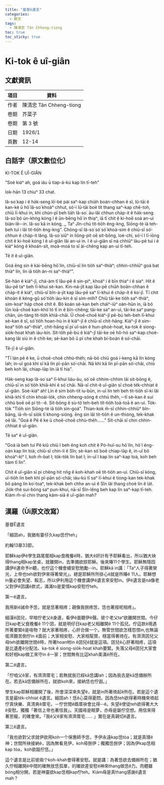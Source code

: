 ```yaml
---
title: "基督ê遺言"
categories:
  - 散文
tags:
  - 陳清忠 Tân Chheng-tiong 
toc: true
toc_sticky: true
---
```


# Ki-tok ê uî-giân

## 文獻資訊

| 項目 | 資料 |
|---|---|
| 作者 | 陳清忠 Tân Chheng-tiong  |
| 卷期 | 芥菜子 |
| 卷期 | 第 3 號 |
| 日期 | 1926/1 |
| 頁數 | 12-14 |

## 白話字（原文數位化）

KI-TOK Ê UÎ-GIÂN

"Soè kiáⁿ ah, goá iáu ū tiap-á-kú kap lín tī-teh"

Iok-hān 13 chiuⁿ 33 chat.

Iâ-so͘ kap i ê ha̍k-seng lō͘-bé pái saⁿ-kap chia̍h boán-chhan ê sî, Iû-tāi ê kan-kè ū hō͘ Iâ-so͘ khoàⁿ chhut, só͘-í Iû-tāi boē tit thang saⁿ-kap chē-toh, chiū lī-khui in, khì chún-pī beh lia̍h Iâ-so͘. āu-lâi chhun cha̍p-it ê ha̍k-seng. Iâ-so͘ bô ún-khǹg kóng I ê ūn-bēng hō͘ in thiaⁿ, iā tī chit ê ki-hoē soà an-uì bián-lē--in. Iâ-so͘ kā in kóng, ,, Taⁿ Jîn-chú tit-tio̍h êng-kng, Siōng-tè iā teh-beh tuì i lâi tit-tio̍h êng-kng". Chóng-sī Iâ-so͘ só͘ só͘ khoà-sim ê chiū-sī só͘-chhun ê cha̍p-it lâng. Iâ-so͘ siūⁿ in liōng-pit oē sit-bōng, loé-chì, só͘-í I lī-iōng chit ê ki-hoē kóng I ê uî-giân lâi an-uì in. I ê uì-giân sī ná chhiūⁿ lāu-pē tuì i ê kiáⁿ kóng ê khoán-sit, moá-moá to sī ài-chêng kap an-uì tī-teh.

Tē it ê uî-giân.

Goá ēng sin ê kài-bēng hō͘ lín, chiū-sī lín tio̍h saⁿ-thiàⁿ; chhin-chhiūⁿ goá bat thiàⁿ lín, lín iā tio̍h án-ni saⁿ-thiàⁿ".

Sè-hàn ê kiáⁿ-jî, chá-àm tī lāu-pē ê sin-piⁿ, khoàⁿ i ê bīn thiaⁿ i ê siaⁿ. Hit ê lāu-pē taⁿ beh lī-khui sè-kan. Kin-ná-ji̍t kap lāu-pē chia̍h boân-chhan ê cha̍p-it ê kiáⁿ, chiū-sī bîn-á-ji̍t kap lāu-pē saⁿ lī-khui ê cha̍p-it ê ko͘-jî. Tī chit khoán ê kéng-gū só͘ tio̍h iàu-kín ê sī sím-mi̍h? Chiū tāi-ke tio̍h saⁿ-thiàⁿ, sim-koaⁿ ha̍p choè chi̍t ê. Bô koán sè-kan beh cháiⁿ-iūⁿ oàn-hūn in, iā bô lūn loā-choē kan-khó͘ tó tī in ê bīn-chêng; tāi-ke saⁿ an-uì, tāi-ke saⁿ pang-chān, ún-tàng tit-tio̍h khiā-chāi. Ū choē-choē kiáⁿ-jî pē-bú teh-beh lī-khui sè-kan ê sî, só͘ tio̍h hoan-hù in ê kiáⁿ-jî ê chiū-sī chit-hāng. Kiáⁿ-jî ê sim-koaⁿ tio̍h saⁿ-thiàⁿ, chit-hāng sī pí uî-sán ê hun-phoè-hoat, ka-tok ê siong-sio̍k-hoat khah iàu-kín. Sit-lo̍h pē-bú ê kiáⁿ-jî tāi-ke oē hô-hó saⁿ-kap choè-kang lâi siú in ê chi̍t-ke; sè-kan bô ū pí che khah bí-boán ê só͘-chāi.

Tē-jī è uî-giân.

"Tī lán pē ê ke, ū choē-choē chhù-the̍h; nā-bô chiū goá í-keng kā lín kóng lah; in-uī goá khì sī kā lín pī-pān só͘-chāi. Nā khì kā lín pī-pān só͘-chāi, chiū beh koh lâi, chiap-la̍p lín iā tī hia".

Ha̍k-seng kap Iâ-so͘ saⁿ lī-khui liáu-āu, só͘ oē chhim-chhim lâi sit-bōng ê, chiū-sī in só͘ tio̍h khiā-khí ê só͘ chāi. Nā-sī chit-ê uî-giân sī choè te̍k-chhiat ê uî-giân. Soè-kiáⁿ ah! Lín ê sim bo̍h-tit iu-būn, in-uī lín teh beh tit-tio̍h sî-ki lâi khiā-khí tī chin khoài-lo̍k, chin chheng-sóng ê chhù the̍h,－tī sè-kan ê suí chhù boē oē pí tit--ê. Sit-bōng ê sù-tô͘ teh-beh tit-tio̍h toā-toā ê an-uì. To̍k-to̍k "Tio̍h sìn Siōng-tè iā tio̍h sìn-goá". Thian-kok m̄-sī chhin-chhiūⁿ bîn-bāng, iā-m̄-sī sio̍k tī khong-sióng. ēng sìn lâi tit-tio̍h ê un-thióng, tek-khak oē lâi. "Goá ê Pē ê ke ū choē-choē chhù-the̍h......" Si̍t-chāi sī chin chhin-chhiat ê uî-giân.

Tē saⁿ ê uî-giân.

"Goá iā beh tuì Pē kiû chiū I beh ēng koh chi̍t ê Pó-huī-su hō͘ lín, hō͘ I éng-oán kap lín toà; chiū-sī chin-lí ê Sîn; sè-kan só͘ boē chiap-la̍p ê, in-uī bô khoàⁿ-kìⁿ I, koh m̄-bat I; to̍k-to̍k lín bat I; in-uī I kap lín saⁿ-kap toà, koh beh tiàm tī lín".

Chit ê uî-giân sī pí chêng hit nn̄g ê koh-khah oē tit-tio̍h an-uì. Chiū-sī kóng, uī-tio̍h lín beh khì pī-pān só͘-chāi; iáu-kú tī saⁿ lī-khui ê tiong-kan tek-khak bô pàng lín ko͘-toaⁿ, tek-khak beh chhe an-uì ê Sîn lâi thang choè lín ê la̍t. Jio̍k-thé sui-bóng saⁿ pun-khui, nā-sī Sîn-lêng beh kap lín saⁿ-kap tī-teh. Kiám m̄-sī chin thang kám-siā ê uî-giân mah?

## 漢羅（Ùi原文改寫）

基督Ê遺言

「細囝ah，我猶有霎仔久kap恁佇teh」

約翰13章33節。

耶穌kap伊ê學生路尾擺相kap食晚餐ê時，猶大ê奸計有予耶穌看出，所以猶大袂得thang相kap坐桌，就離開in，去準備欲掠耶穌。後來賰11个學生。耶穌無隱囥講伊ê運命予in聽，也佇這个機會續安慰勉勵--in。耶穌kā in講：「Taⁿ人子得著榮光，上帝也teh欲對伊來得著榮光」。總是耶穌所所掛心ê就是所賰ê 11人。耶穌想in量必會失望、餒志，所以伊利用這个機會講伊ê遺言來安慰in。伊ê遺言是ná像老父對伊ê囝講ê款式，滿滿to是愛情kap安慰佇teh。

第一ê遺言。

我用新ê誡命予恁，就是恁著相疼；親像我捌疼恁，恁也著按呢相疼」。

細漢ê囝兒，早暗佇老父ê身邊，看伊ê面聽伊ê聲。彼个老父taⁿ欲離開世間。今仔日kap老父食晚餐ê 11个囝，就是明仔日kap老父相離開ê 11个孤兒。佇這款ê境遇所著要緊ê是啥物？就大家著相疼，心肝合做一个。無管世間欲怎樣怨恨in,也無論偌濟艱苦倒佇in ê面前；大家相安慰、大家相幫贊，穩當得著徛在。有濟濟囝兒父母teh欲離開世間ê時，所著hoan咐in ê囝兒ê就是這項。囝兒ê心肝著相疼，這項是比遺產ê分配法、ka-tok ê siong-sio̍k-hoat khah要緊。失落父母ê囝兒大家會和好相kap做工來守in ê一家；世間無有比這khah美滿ê所在。

第二ê遺言。

「佇咱父ê家，有濟濟厝宅；若無就我已經kā恁講lah；因為我去是kā恁備辦所在。若去kā恁備辦所在，就欲koh來，接納恁也佇遐。」

學生kap耶穌相離開了後，所會深深來失望ê，就是in所著徛起ê所在。若是這个遺言是最te̍k-chhiat ê遺言。細囝ah！恁ê心莫得憂悶，因為恁teh欲得著時機來徛起佇真快樂、真清爽ê厝宅，－佇世間ê媠厝袂會比得--ê。失望ê使徒teh欲得著大大ê安慰。獨獨「著信上帝也著信我」。天國毋是眠夢，亦毋是屬佇空想。用信來得著恩寵，的確會來。「我ê父ê家有濟濟厝宅...... 」實在是真親切ê遺言。

第三ê遺言。

「我也欲對父求就伊欲用koh一个保惠師予恁，予伊永遠kap恁tòa；就是真理ê神；世間所袂接納ê，因為無看見伊，koh毋捌伊；獨獨恁捌伊；因為伊kap恁相kap tòa，koh欲踮佇恁。」

這个遺言是比前彼兩个koh-khah會得著安慰。就是講：為著恁欲去備辦所在；猶久佇相離開ê中間的確無放恁孤單，的確欲差安慰ê神來thang做恁ê力。肉體雖bóng相分開，若是神靈欲kap恁相kap佇teh。Kiám毋是真thang感謝ê遺言mah？

